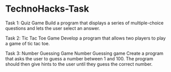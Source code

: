 # TechnoHacks-Task


Task 1:  Quiz Game
Build a program that displays a series of multiple-choice questions and lets the user select an answer.
 
Task 2: Tic Tac Toe Game
Develop a program that allows two players to play a game of tic tac toe.

Task 3: Number Guessing Game
Number Guessing game Create a program that asks the user to guess a number between 1 and 100. The program should then give hints to the user until they guess the correct number.


